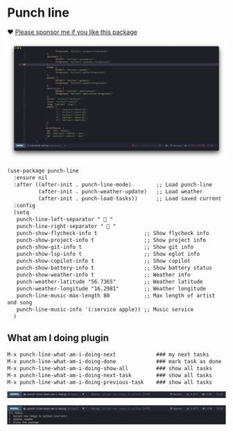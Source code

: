 # Punch line


❤️ [Please sponsor me if you like this package](https://github.com/sponsors/konrad1977)

<p align="center">
  <img src="https://raw.githubusercontent.com/konrad1977/punch-line/refs/heads/master/screenshots/punch-line.png" alt="Screenshot of Punch-line and mode line for Emacs."/>
</p>


```emacs-lisp
(use-package punch-line
  :ensure nil
  :after ((after-init . punch-line-mode)        ;; Load punch-line
          (after-init . punch-weather-update)   ;; Load weather
          (after-init . punch-load-tasks))      ;; Load saved current 
  :config
  (setq
   punch-line-left-separator "  "
   punch-line-right-separator "  "
   punch-show-flycheck-info t               ;; Show flycheck info
   punch-show-project-info t                ;; Show project info
   punch-show-git-info t                    ;; Show git info
   punch-show-lsp-info t                    ;; Show eglot info
   punch-show-copilot-info t                ;; Show copilot
   punch-show-battery-info t                ;; Show battery status
   punch-show-weather-info t                ;; Weather info
   punch-weather-latitude "56.7365"         ;; Weather latitude
   punch-weather-longitude "16.2981"        ;; Weather longitude
   punch-line-music-max-length 80           ;; Max length of artist and song
   punch-line-music-info '(:service apple)) ;; Music service
  )

```

## What am I doing plugin
```shell
M-x punch-line-what-am-i-doing-next             ### my next tasks
M-x punch-line-what-am-i-doing-done             ### mark task as done
M-x punch-line-what-am-i-doing-show-all         ### show all tasks
M-x punch-line-what-am-i-doing-next-task        ### show all tasks
M-x punch-line-what-am-i-doing-previous-task    ### show all tasks
```

<p align="center">
  <img src="https://github.com/konrad1977/punch-line/blob/master/screenshots/get-shit-done.png" 
  alt="Screenshot of a what I am currently working on."/>
</p>

<p align="center">
  <img src="https://github.com/konrad1977/punch-line/blob/master/screenshots/what-am-i-all.png" 
  alt="All my tasks in my list"/>
</p>

